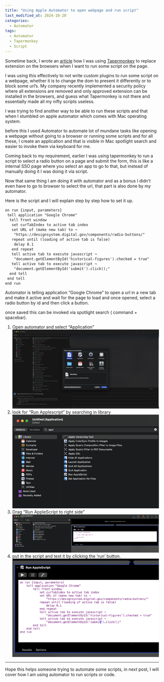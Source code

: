 ```yaml
---
title: "Using Apple Automator to open webpage and run script"
last_modified_at: 2024-10-20
categories:
  - Automator
tags:
  - Automator
  - Tapermonkey
  - Script
---
```

Sometime back, I wrote an [article](https://medium.com/i-me-myself-naveen/sample-story-e15a7af54687) how I was using [Tapermonkey](https://www.tampermonkey.net/) to replace extension on the browsers when I want to run some script on the page.

I was using this effectively to not write custom plugins to run some script on a webpage, whether it is to change the dom to present it differently or to block some url’s. My company recently implemented a security policy where all extensions are removed and only approved extension can be installed in the browsers, and guess what Tapermonkey is not there and essentially made all my nifty scripts useless.

I was trying to find another way to be able to run these scripts and that when I stumbled on apple automator which comes with Mac operating system.

before this I used Automator to automate lot of mundane tasks like opening a webpage without going to a browser or running some scripts and for all these, I create an application and that is visible in Mac spotlight search and easier to invoke them via keyboard for me.

Coming back to my requirement, earlier I was using tapermonkey to run a script to select a radio button on a page and submit the form, this is like a internal SSO page where you select an app to go to that, but instead of manually doing it I was doing it via script.

Now that same thing I am doing it with automator and as a bonus I didn’t even have to go to browser to select the url, that part is also done by my automator.

Here is the script and I will explain step by step how to set it up.

```applescript
on run {input, parameters}
 tell application "Google Chrome"
  tell front window
   set curTabIndex to active tab index
   set URL of (make new tab) to ¬
    "https://designsystem.digital.gov/components/radio-buttons/"
   repeat until (loading of active tab is false)
    delay 0.1
   end repeat
   tell active tab to execute javascript ¬
    "document.getElementById('historical-figures').checked = true"
   tell active tab to execute javascript ¬
    "document.getElementById('submit').click();"
  end tell
 end tell
end run
```

Automator is telling application “Google Chrome” to open a url in a new tab and make it active and wait for the page to load and once opened, select a radio button by id and then click a button.

once saved this can be invoked via spotlight search ( command + spacebar).

1. Open automator and select “Application”
![](/assets/images/automator/1.png)
2. look for “Run Applescript” by searching in library
![](/assets/images/automator/2.png)
3. Drag “Run AppleScript to right side”
![](/assets/images/automator/3.png)
4. put in the script and test it by clicking the ‘run’ button.
![](/assets/images/automator/4.png)

---

Hope this helps someone trying to automate some scripts, in next post, I will cover how I am using automator to run scripts or code.